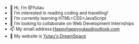 - 👋 Hi, I’m @Yutau
- 👀 I’m interested in reading coding and travelling!
- 🌱 I’m currently learning HTML+CSS+JavaScript
- 💞️ I’m looking to collaborate on Web Development Internships
- 📫 My email address:Happyhappyyutau@outlook.com
- 🔗 My website is [Yutau's DreamSpace](https://loveyutau.space/)

<!---
Yutau/Yutau is a ✨ special ✨ repository because its `README.md` (this file) appears on your GitHub profile.
You can click the Preview link to take a look at your changes.
--->

